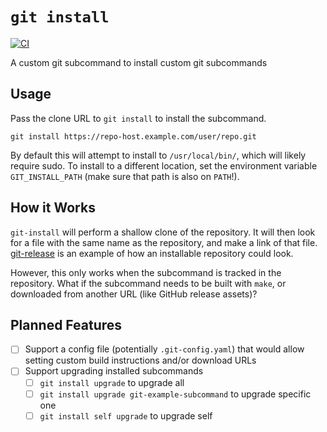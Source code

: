 # `git install`

[![CI](https://github.com/spenserblack/git-install/actions/workflows/ci.yml/badge.svg)](https://github.com/spenserblack/git-install/actions/workflows/ci.yml)

A custom git subcommand to install custom git subcommands

## Usage

Pass the clone URL to `git install` to install the subcommand.

```shell
git install https://repo-host.example.com/user/repo.git
```

By default this will attempt to install to `/usr/local/bin/`,
which will likely require sudo. To install to a different location,
set the environment variable `GIT_INSTALL_PATH` (make sure that path
is also on `PATH`!).

## How it Works

`git-install` will perform a shallow clone of the repository.
It will then look for a file with the same name as the repository,
and make a link of that file. [git-release] is an example of how
an installable repository could look.

However, this only works when the subcommand is tracked in the
repository. What if the subcommand needs to be built with `make`,
or downloaded from another URL (like GitHub release assets)?

## Planned Features

- [ ] Support a config file (potentially `.git-config.yaml`) that
  would allow setting custom build instructions and/or download URLs
- [ ] Support upgrading installed subcommands
  - [ ] `git install upgrade` to upgrade all
  - [ ] `git install upgrade git-example-subcommand` to upgrade specific one
  - [ ] `git install self upgrade` to upgrade self

[git-release]: https://github.com/spenserblack/git-release

